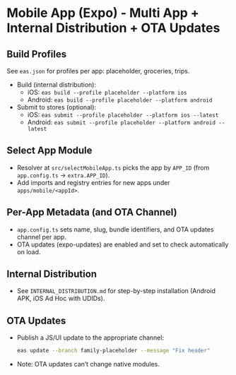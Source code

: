 # Mobile App (Expo) - Multi App + Internal Distribution + OTA Updates

## Build Profiles

See `eas.json` for profiles per app: placeholder, groceries, trips.

- Build (internal distribution):
  - iOS: `eas build --profile placeholder --platform ios`
  - Android: `eas build --profile placeholder --platform android`
- Submit to stores (optional):
  - iOS: `eas submit --profile placeholder --platform ios --latest`
  - Android: `eas submit --profile placeholder --platform android --latest`

## Select App Module

- Resolver at `src/selectMobileApp.ts` picks the app by `APP_ID` (from `app.config.ts` -> `extra.APP_ID`).
- Add imports and registry entries for new apps under `apps/mobile/<appId>`.

## Per-App Metadata (and OTA Channel)

- `app.config.ts` sets name, slug, bundle identifiers, and OTA updates channel per app.
- OTA updates (expo-updates) are enabled and set to check automatically on load.

## Internal Distribution

- See `INTERNAL_DISTRIBUTION.md` for step-by-step installation (Android APK, iOS Ad Hoc with UDIDs).

## OTA Updates

- Publish a JS/UI update to the appropriate channel:
  ```bash
  eas update --branch family-placeholder --message "Fix header"
  ```
- Note: OTA updates can’t change native modules.
